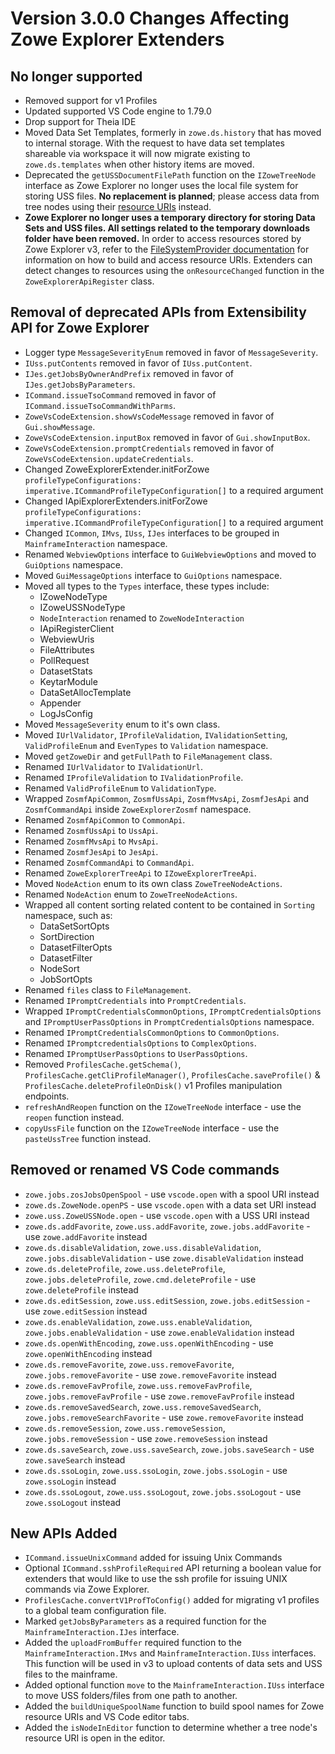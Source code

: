 # Version 3.0.0 Changes Affecting Zowe Explorer Extenders

## No longer supported

- Removed support for v1 Profiles
- Updated supported VS Code engine to 1.79.0
- Drop support for Theia IDE
- Moved Data Set Templates, formerly in `zowe.ds.history` that has moved to internal storage. With the request to have data set templates shareable via workspace it will now migrate existing to `zowe.ds.templates` when other history items are moved.
- Deprecated the `getUSSDocumentFilePath` function on the `IZoweTreeNode` interface as Zowe Explorer no longer uses the local file system for storing USS files. **No replacement is planned**; please access data from tree nodes using their [resource URIs](https://github.com/zowe/zowe-explorer-vscode/wiki/FileSystemProvider#operations-for-extenders) instead.
- **Zowe Explorer no longer uses a temporary directory for storing Data Sets and USS files. All settings related to the temporary downloads folder have been removed.** In order to access resources stored by Zowe Explorer v3, refer to the [FileSystemProvider documentation](https://github.com/zowe/zowe-explorer-vscode/wiki/FileSystemProvider) for information on how to build and access resource URIs. Extenders can detect changes to resources using the `onResourceChanged` function in the `ZoweExplorerApiRegister` class.

## Removal of deprecated APIs from Extensibility API for Zowe Explorer

- Logger type `MessageSeverityEnum` removed in favor of `MessageSeverity`.
- `IUss.putContents` removed in favor of `IUss.putContent`.
- `IJes.getJobsByOwnerAndPrefix` removed in favor of `IJes.getJobsByParameters`.
- `ICommand.issueTsoCommand` removed in favor of `ICommand.issueTsoCommandWithParms`.
- `ZoweVsCodeExtension.showVsCodeMessage` removed in favor of `Gui.showMessage`.
- `ZoweVsCodeExtension.inputBox` removed in favor of `Gui.showInputBox`.
- `ZoweVsCodeExtension.promptCredentials` removed in favor of `ZoweVsCodeExtension.updateCredentials`.
- Changed ZoweExplorerExtender.initForZowe `profileTypeConfigurations: imperative.ICommandProfileTypeConfiguration[]` to a required argument
- Changed IApiExplorerExtenders.initForZowe `profileTypeConfigurations: imperative.ICommandProfileTypeConfiguration[]` to a required argument
- Changed `ICommon`, `IMvs`, `IUss`, `IJes` interfaces to be grouped in `MainframeInteraction` namespace.
- Renamed `WebviewOptions` interface to `GuiWebviewOptions` and moved to `GuiOptions` namespace.
- Moved `GuiMessageOptions` interface to `GuiOptions` namespace.
- Moved all types to the `Types` interface, these types include:
  - IZoweNodeType
  - IZoweUSSNodeType
  - `NodeInteraction` renamed to `ZoweNodeInteraction`
  - IApiRegisterClient
  - WebviewUris
  - FileAttributes
  - PollRequest
  - DatasetStats
  - KeytarModule
  - DataSetAllocTemplate
  - Appender
  - LogJsConfig
- Moved `MessageSeverity` enum to it's own class.
- Moved `IUrlValidator`, `IProfileValidation`, `IValidationSetting`, `ValidProfileEnum` and `EvenTypes` to `Validation` namespace.
- Moved `getZoweDir` and `getFullPath` to `FileManagement` class.
- Renamed `IUrlValidator` to `IValidationUrl`.
- Renamed `IProfileValidation` to `IValidationProfile`.
- Renamed `ValidProfileEnum` to `ValidationType`.
- Wrapped `ZosmfApiCommon`, `ZosmfUssApi`, `ZosmfMvsApi`, `ZosmfJesApi` and `ZosmfCommandApi` inside `ZoweExplorerZosmf` namespace.
- Renamed `ZosmfApiCommon` to `CommonApi`.
- Renamed `ZosmfUssApi` to `UssApi`.
- Renamed `ZosmfMvsApi` to `MvsApi`.
- Renamed `ZosmfJesApi` to `JesApi`.
- Renamed `ZosmfCommandApi` to `CommandApi`.
- Renamed `ZoweExplorerTreeApi` to `IZoweExplorerTreeApi`.
- Moved `NodeAction` enum to its own class `ZoweTreeNodeActions`.
- Renamed `NodeAction` enum to `ZoweTreeNodeActions`.
- Wrapped all content sorting related content to be contained in `Sorting` namespace, such as:
  - DataSetSortOpts
  - SortDirection
  - DatasetFilterOpts
  - DatasetFilter
  - NodeSort
  - JobSortOpts
- Renamed `files` class to `FileManagement`.
- Renamed `IPromptCredentials` into `PromptCredentials`.
- Wrapped `IPromptCredentialsCommonOptions`, `IPromptCredentialsOptions` and `IPromptUserPassOptions` in `PromptCredentialsOptions` namespace.
- Renamed `IPromptCredentialsCommonOptions` to `CommonOptions`.
- Renamed `IPromptcredentialsOptions` to `ComplexOptions`.
- Renamed `IPromptUserPassOptions` to `UserPassOptions`.
- Removed `ProfilesCache.getSchema()`, `ProfilesCache.getCliProfileManager()`, `ProfilesCache.saveProfile()` & `ProfilesCache.deleteProfileOnDisk()` v1 Profiles manipulation endpoints.
- `refreshAndReopen` function on the `IZoweTreeNode` interface - use the `reopen` function instead.
- `copyUssFile` function on the `IZoweTreeNode` interface - use the `pasteUssTree` function instead.

## Removed or renamed VS Code commands

- `zowe.jobs.zosJobsOpenSpool` - use `vscode.open` with a spool URI instead
- `zowe.ds.ZoweNode.openPS` - use `vscode.open` with a data set URI instead
- `zowe.uss.ZoweUSSNode.open` - use `vscode.open` with a USS URI instead
- `zowe.ds.addFavorite`, `zowe.uss.addFavorite`, `zowe.jobs.addFavorite` - use `zowe.addFavorite` instead
- `zowe.ds.disableValidation`, `zowe.uss.disableValidation`, `zowe.jobs.disableValidation` - use `zowe.disableValidation` instead
- `zowe.ds.deleteProfile`, `zowe.uss.deleteProfile`, `zowe.jobs.deleteProfile`, `zowe.cmd.deleteProfile` - use `zowe.deleteProfile` instead
- `zowe.ds.editSession`, `zowe.uss.editSession`, `zowe.jobs.editSession` - use `zowe.editSession` instead
- `zowe.ds.enableValidation`, `zowe.uss.enableValidation`, `zowe.jobs.enableValidation` - use `zowe.enableValidation` instead
- `zowe.ds.openWithEncoding`, `zowe.uss.openWithEncoding` - use `zowe.openWithEncoding` instead
- `zowe.ds.removeFavorite`, `zowe.uss.removeFavorite`, `zowe.jobs.removeFavorite` - use `zowe.removeFavorite` instead
- `zowe.ds.removeFavProfile`, `zowe.uss.removeFavProfile`, `zowe.jobs.removeFavProfile` - use `zowe.removeFavProfile` instead
- `zowe.ds.removeSavedSearch`, `zowe.uss.removeSavedSearch`, `zowe.jobs.removeSearchFavorite` - use `zowe.removeFavorite` instead
- `zowe.ds.removeSession`, `zowe.uss.removeSession`, `zowe.jobs.removeSession` - use `zowe.removeSession` instead
- `zowe.ds.saveSearch`, `zowe.uss.saveSearch`, `zowe.jobs.saveSearch` - use `zowe.saveSearch` instead
- `zowe.ds.ssoLogin`, `zowe.uss.ssoLogin`, `zowe.jobs.ssoLogin` - use `zowe.ssoLogin` instead
- `zowe.ds.ssoLogout`, `zowe.uss.ssoLogout`, `zowe.jobs.ssoLogout` - use `zowe.ssoLogout` instead

## New APIs Added

- `ICommand.issueUnixCommand` added for issuing Unix Commands
- Optional `ICommand.sshProfileRequired` API returning a boolean value for extenders that would like to use the ssh profile for issuing UNIX commands via Zowe Explorer.
- `ProfilesCache.convertV1ProfToConfig()` added for migrating v1 profiles to a global team configuration file.
- Marked `getJobsByParameters` as a required function for the `MainframeInteraction.IJes` interface.
- Added the `uploadFromBuffer` required function to the `MainframeInteraction.IMvs` and `MainframeInteraction.IUss` interfaces. This function will be used in v3 to upload contents of data sets and USS files to the mainframe.
- Added optional function `move` to the `MainframeInteraction.IUss` interface to move USS folders/files from one path to another.
- Added the `buildUniqueSpoolName` function to build spool names for Zowe resource URIs and VS Code editor tabs.
- Added the `isNodeInEditor` function to determine whether a tree node's resource URI is open in the editor.
